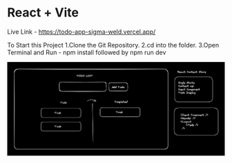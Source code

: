 # React + Vite

Live Link - https://todo-app-sigma-weld.vercel.app/

To Start this Project
1.Clone the Git Repository.
2.cd into the folder.
3.Open Terminal and
Run - npm install followed by npm run dev

![alt text](image.png)
